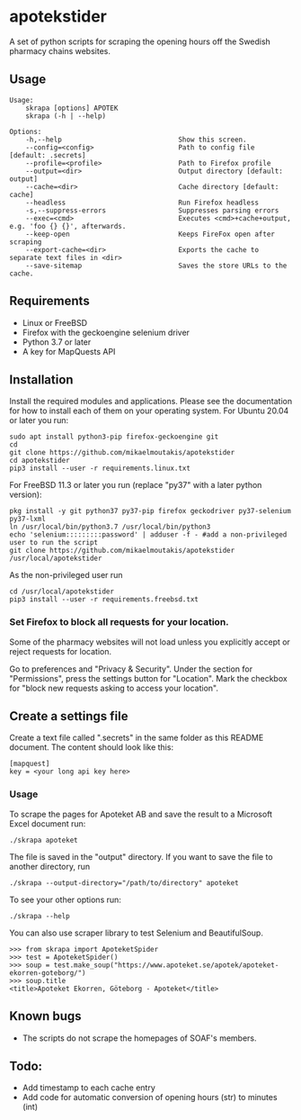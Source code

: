 # apotekstider
A set of python scripts for scraping the opening hours off the Swedish pharmacy chains websites.

## Usage

    Usage:
        skrapa [options] APOTEK
        skrapa (-h | --help)
    
    Options:
        -h,--help                             Show this screen.
        --config=<config>                     Path to config file [default: .secrets]
        --profile=<profile>                   Path to Firefox profile
        --output=<dir>                        Output directory [default: output]
        --cache=<dir>                         Cache directory [default: cache]
        --headless                            Run Firefox headless
        -s,--suppress-errors                  Suppresses parsing errors
        --exec=<cmd>                          Executes <cmd>+cache+output, e.g. 'foo {} {}', afterwards.
        --keep-open                           Keeps FireFox open after scraping
        --export-cache=<dir>                  Exports the cache to separate text files in <dir>
        --save-sitemap                        Saves the store URLs to the cache.

## Requirements

* Linux or FreeBSD
* Firefox with the geckoengine selenium driver
* Python 3.7 or later
* A key for MapQuests API

## Installation
Install the required modules and applications. Please see the documentation for how to install each of them on your
operating system. For Ubuntu 20.04 or later you run:

    sudo apt install python3-pip firefox-geckoengine git
    cd 
    git clone https://github.com/mikaelmoutakis/apotekstider
    cd apotekstider
    pip3 install --user -r requirements.linux.txt

For FreeBSD 11.3 or later you run (replace "py37" with a later python version):

    pkg install -y git python37 py37-pip firefox geckodriver py37-selenium py37-lxml
    ln /usr/local/bin/python3.7 /usr/local/bin/python3
    echo 'selenium:::::::::password' | adduser -f - #add a non-privileged user to run the script
    git clone https://github.com/mikaelmoutakis/apotekstider /usr/local/apotekstider


As the non-privileged user run

    cd /usr/local/apotekstider
    pip3 install --user -r requirements.freebsd.txt


###  Set Firefox to block all requests for your location.
Some of the pharmacy websites will not load unless you explicitly accept or reject requests for location.

Go to preferences and "Privacy & Security". Under the section for "Permissions", press the settings button for "Location". Mark the checkbox for "block new requests asking to access your location".

## Create a settings file
Create a text file called ".secrets" in the same folder as this README document.
The content should look like this:

    [mapquest]
    key = <your long api key here>


### Usage
To scrape the pages for Apoteket AB and save the result to a Microsoft Excel document run:

    ./skrapa apoteket

The file is saved in the "output" directory. If you want to save the file to another directory, run

    ./skrapa --output-directory="/path/to/directory" apoteket

To see your other options run:

    ./skrapa --help

You  can also use scraper library to test Selenium and BeautifulSoup.

    >>> from skrapa import ApoteketSpider
    >>> test = ApoteketSpider()
    >>> soup = test.make_soup("https://www.apoteket.se/apotek/apoteket-ekorren-goteborg/")
    >>> soup.title
    <title>Apoteket Ekorren, Göteborg - Apoteket</title>


## Known bugs
* The scripts do not scrape the homepages of SOAF's members.


## Todo:
* Add timestamp to each cache entry
* Add code for automatic conversion of opening hours (str) to minutes (int)

